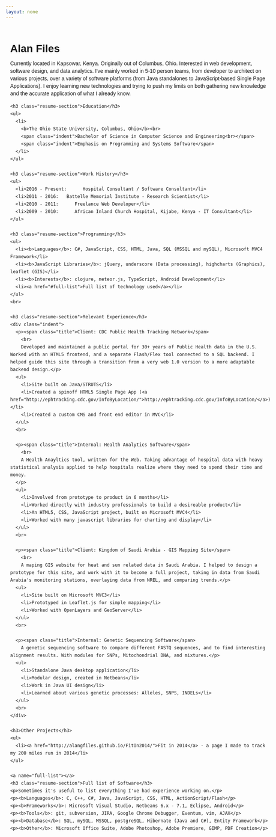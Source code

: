 ```yaml
---
layout: none
---
```



<head>
  <meta http-equiv="Content-Type" content="text/html; charset=UTF-8">
  <meta charset="utf-8">
  <title>Alan Files </title>
  <style type="text/css">
    body {
      font-family: 'Source Sans Pro', sans-serif;
      line-height: 20px;
    }
    .resume-section{
      text-decoration: underline;
    }
    #resume-body{
      width:700px;
      padding:12px;
    }
    .indent{
      margin-left:20px;
    }
    .title{
      font-size:19px;
      font-weight:bold;
    }
  </style>

</head>
<body>

  <div id="resume-body">
    <h1>Alan Files</h1>
    <p> Currently located in Kapsowar, Kenya. Originally out of Columbus, Ohio. Interested in web development, software design, and data analytics. I've mainly worked in 5-10 person teams, from developer to architect on various projects, over a variety of software platforms (from Java standalones to JavaScript-based Single Page Applications). I enjoy learning new technologies and trying to push my limits on both gathering new knowledge and the accurate application of what I already know.</p>

    <h3 class="resume-section">Education</h3>
    <ul>
      <li>
        <b>The Ohio State University, Columbus, Ohio</b><br>
        <span class="indent">Bachelor of Science in Computer Science and Engineering<br></span>
        <span class="indent">Emphasis on Programming and Systems Software</span>
      </li>
    </ul>
      
    <h3 class="resume-section">Work History</h3>
    <ul>
      <li>2016 - Present:      Hospital Consultant / Software Consultant</li>
      <li>2011 - 2016:   Battelle Memorial Institute - Research Scientist</li>
      <li>2010 - 2011:      Freelance Web Developer</li>
      <li>2009 - 2010:      African Inland Church Hospital, Kijabe, Kenya - IT Consultant</li>
    </ul>

    <h3 class="resume-section">Programming</h3>
    <ul>
      <li><b>Languages</b>: C#, JavaScript, CSS, HTML, Java, SQL (MSSQL and mySQL), Microsoft MVC4 Framework</li>
      <li><b>JavaScript Libraries</b>: jQuery, underscore (Data processing), highcharts (Graphics), leaflet (GIS)</li>
      <li><b>Interests</b>: clojure, meteor.js, TypeScript, Android Development</li>
      <li><a href="#full-list">Full list of technology used</a></li>
    </ul>
    <br>

    <h3 class="resume-section">Relevant Experience</h3>
    <div class="indent">
      <p><span class="title">Client: CDC Public Health Tracking Network</span>
        <br>
        Developed and maintained a public portal for 30+ years of Public Health data in the U.S. Worked with an HTML5 frontend, and a separate Flash/Flex tool connected to a SQL backend. I helped guide this site through a transition from a very web 1.0 version to a more adaptable backend design.</p>
      <ul>
        <li>Site built on Java/STRUTS</li>
        <li>Created a spinoff HTML5 Single Page App (<a href="http://ephtracking.cdc.gov/InfoByLocation/">http://ephtracking.cdc.gov/InfoByLocation/</a>)</li>
        <li>Created a custom CMS and front end editor in MVC</li>
      </ul>
      <br>

      <p><span class="title">Internal: Health Analytics Software</span>
        <br>
        A Health Anayltics tool, written for the Web. Taking advantage of hospital data with heavy statistical analysis applied to help hospitals realize where they need to spend their time and money.
      </p>
      <ul>
        <li>Involved from prototype to product in 6 months</li>
        <li>Worked directly with industry professionals to build a desireable product</li>
        <li>An HTML5, CSS, JavaScript project, built on Microsoft MVC4</li>
        <li>Worked with many javascript libraries for charting and display</li>
      </ul>
      <br>

      <p><span class="title">Client: Kingdom of Saudi Arabia - GIS Mapping Site</span>
        <br>
        A maping GIS website for heat and sun related data in Saudi Arabia. I helped to design a prototype for this site, and work with it to become a full project, taking in data from Saudi Arabia's monitoring stations, overlaying data from NREL, and comparing trends.</p>
      <ul>
        <li>Site built on Microsoft MVC3</li>
        <li>Prototyped in Leaflet.js for simple mapping</li>
        <li>Worked with OpenLayers and GeoServer</li>
      </ul>
      <br>

      <p><span class="title">Internal: Genetic Sequencing Software</span>
        A genetic sequencing software to compare different FASTQ sequences, and to find interesting alignment results. With modules for SNPs, Mitochondrial DNA, and mixtures.</p>
      <ul>
        <li>Standalone Java desktop application</li>
        <li>Modular design, created in Netbeans</li>
        <li>Work in Java UI design</li>
        <li>Learned about various genetic processes: Alleles, SNPS, INDELs</li>
      </ul>
      <br>
    </div>

    <h3>Other Projects</h3>
    <ul>
      <li><a href="http://alangfiles.github.io/FitIn2014/">Fit in 2014</a> - a page I made to track my 200 miles run in 2014</li>
    </ul>

    <a name="full-list"></a>
    <h3 class="resume-section">Full list of Software</h3>
    <p>Sometimes it's useful to list everything I've had experience working on.</p>
    <p><b>Languages</b>: C, C++, C#, Java, JavaScript, CSS, HTML, ActionScript/Flash</p>
    <p><b>Frameworks</b>: Microsoft Visual Studio, Netbeans 6.x - 7.1, Eclipse, Android</p>
    <p><b>Tools</b>: git, subversion, JIRA, Google Chrome Debugger, Eventum, vim, AJAX</p>
    <p><b>Database</b>: SQL, mySQL, MSSQL, postgreSQL, Hibernate (Java and C#), Entity Framework</p>
    <p><b>Other</b>: Microsoft Office Suite, Adobe Photoshop, Adobe Premiere, GIMP, PDF Creation</p>

  </div>

  <script>
  (function(i,s,o,g,r,a,m){i['GoogleAnalyticsObject']=r;i[r]=i[r]||function(){
  (i[r].q=i[r].q||[]).push(arguments)},i[r].l=1*new Date();a=s.createElement(o),
  m=s.getElementsByTagName(o)[0];a.async=1;a.src=g;m.parentNode.insertBefore(a,m)
  })(window,document,'script','//www.google-analytics.com/analytics.js','ga');

  ga('create', 'UA-58892368-1', 'auto');
  ga('send', 'pageview');

  </script>

  </body>
